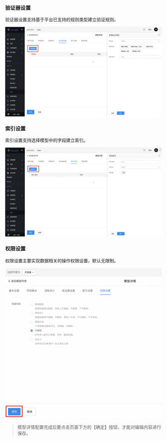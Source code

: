 ### 验证器设置

验证器设置支持基于平台已支持的规则类型建立验证规则。

![image.png](../../../staic/img/操作指南/页面设计/简易页面设计/模型其他设置/image_c88908f.png)

### 索引设置

索引设置支持选择模型中的字段建立索引。

![image.png](../../../staic/img/操作指南/页面设计/简易页面设计/模型其他设置/image_34ac713.png)

### 权限设置

权限设置主要实现数据相关的操作权限设置，默认无限制。

![image.png](../../../staic/img/操作指南/页面设计/简易页面设计/模型其他设置/image_faa3e81.png)

> 模型详情配置完成后要点击页面下方的【确定】按钮，才能对编辑内容进行保存。
